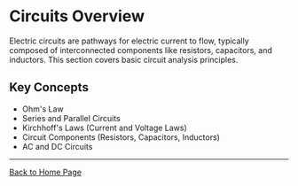# Circuits Overview

Electric circuits are pathways for electric current to flow, typically composed of interconnected components like resistors, capacitors, and inductors. This section covers basic circuit analysis principles.

## Key Concepts
* Ohm's Law
* Series and Parallel Circuits
* Kirchhoff's Laws (Current and Voltage Laws)
* Circuit Components (Resistors, Capacitors, Inductors)
* AC and DC Circuits

---
[Back to Home Page](../../../index.html)
